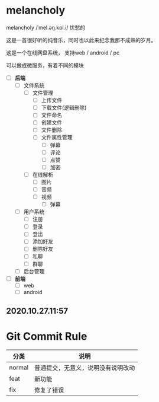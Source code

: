 # melancholy
melancholy  /ˈmel.əŋ.kɒl.i/ 忧愁的

这是一首很好听的纯音乐，同时也以此来纪念我那不成熟的岁月。

这是一个在线网盘系统， 支持web / android / pc

可以做成微服务，有着不同的模块

- [ ] **后端**
    - [ ] 文件系统
        - [ ] 文件管理
            - [ ] 上传文件
            - [ ] 下载文件(逻辑删除)
            - [ ] 文件命名
            - [ ] 创建文件
            - [ ] 文件删除
            - [ ] 文件属性管理
                - [ ] 弹幕
                - [ ] 评论
                - [ ] 点赞
                - [ ] 加密
        - [ ] 在线解析
            - [ ] 图片
            - [ ] 音频 
            - [ ] 视频
                - [ ] 弹幕
    - [ ] 用户系统
        - [ ] 注册
        - [ ] 登录
        - [ ] 登出
        - [ ] 添加好友
        - [ ] 删除好友
        - [ ] 私聊
        - [ ] 群聊 
    - [ ] 后台管理
- [ ] **前端**    
    - [ ] web
    - [ ] android 
## 2020.10.27.11:57

# Git Commit Rule
分类 | 说明
---- | ----
normal | 普通提交，无意义，说明没有说明改动
feat | 新功能
fix | 修复了错误